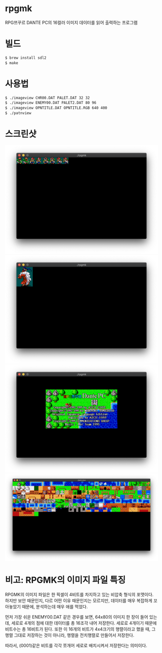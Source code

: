 # rpgmk
RPG쯔꾸르 DANTE PC의 16컬러 이미지 데이터를 읽어 출력하는 프로그램

# 빌드
```sh
$ brew install sdl2
$ make
```

# 사용법
```sh
$ ./imageview CHR00.DAT PALET.DAT 32 32
$ ./imageview ENEMY00.DAT PALET2.DAT 80 96
$ ./imageview OPNTITLE.DAT OPNTITLE.RGB 640 400
$ ./patnview
```

# 스크린샷
![example_01.png](example_01.png)
![example_02.png](example_02.png)
![example_03.png](example_03.png)
![example_04.png](example_04.png)

# 비고: RPGMK의 이미지 파일 특징
RPGMK의 이미지 파일은 한 픽셀이 4비트를 차지하고 있는 비압축 형식의 포맷이다. 하지만 보안 때문인지, 다르 어떤 이유 때문인지는 모르지만, 데이터를 매우 복잡하게 꼬아놓았기 때문에, 분석하는데 매우 애를 먹었다.

먼저 가장 쉬운 ENEMY00.DAT 같은 경우를 보면, 64x80의 이미지 한 장이 들어 있는데, 세로로 4개의 점에 대한 데이터를 총 16조각 내어 저장한다. 세로로 4개이기 때문에 비트수는 총 16비트가 된다. 또한 이 16개의 비트가 4x4크기의 행렬이라고 했을 때, 그 행렬 그대로 저장하는 것이 아니라, 행렬을 전치행렬로 만들어서 저장한다.

따라서, (0001)같은 비트를 각각 쪼개어 세로로 배치시켜서 저장한다는 의미이다.
